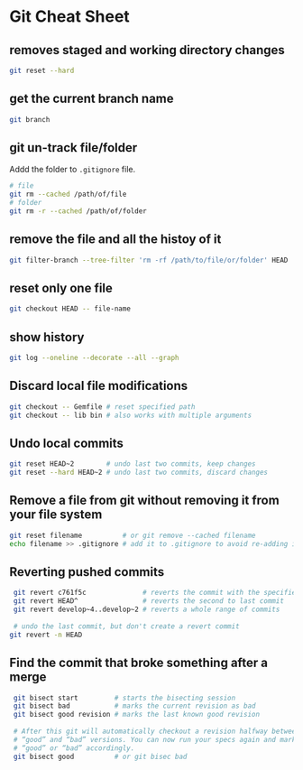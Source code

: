 # Git Cheat Sheet

## removes staged and working directory changes

```bash
git reset --hard
```

## get the current branch name

```bash
git branch
```

## git un-track file/folder

Addd the folder to `.gitignore` file.

```bash
# file
git rm --cached /path/of/file
# folder
git rm -r --cached /path/of/folder
```

## remove the file and all the histoy of it

```bash
git filter-branch --tree-filter 'rm -rf /path/to/file/or/folder' HEAD
```

## reset only one file

```bash
git checkout HEAD -- file-name
```

## show history

```bash
git log --oneline --decorate --all --graph
```

## Discard local file modifications

```sh
git checkout -- Gemfile # reset specified path 
git checkout -- lib bin # also works with multiple arguments
```



## Undo local commits

```sh
git reset HEAD~2        # undo last two commits, keep changes
git reset --hard HEAD~2 # undo last two commits, discard changes  
```



## Remove a file from git without removing it from your file system

```sh
git reset filename          # or git remove --cached filename
echo filename >> .gitignore # add it to .gitignore to avoid re-adding it
```



## Reverting pushed commits

```sh
 git revert c761f5c              # reverts the commit with the specified id
 git revert HEAD^                # reverts the second to last commit
 git revert develop~4..develop~2 # reverts a whole range of commits
 
 # undo the last commit, but don't create a revert commit 
git revert -n HEAD
```



## Find the commit that broke something after a merge

```sh
 git bisect start         # starts the bisecting session
 git bisect bad           # marks the current revision as bad
 git bisect good revision # marks the last known good revision
 
 # After this git will automatically checkout a revision halfway between the known 
 # “good” and “bad” versions. You can now run your specs again and mark the commit as 
 # “good” or “bad” accordingly.
 git bisect good          # or git bisec bad
```


